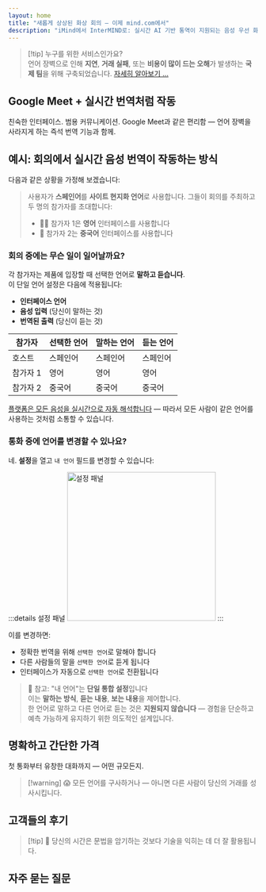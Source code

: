```yaml
---
layout: home
title: "새롭게 상상된 화상 회의 — 이제 mind.com에서"
description: "iMind에서 InterMIND로: 실시간 AI 기반 통역이 지원되는 음성 우선 화상 통화."
---
```


<script setup>
import HomeUSPSection from './HomeUSPSection.vue'
import HowItWorksSection from './HowItWorksSection.vue'
import PricingPlansSection from './PricingPlansSection.vue'
import FAQSection from './FAQSection.vue'
import HomeFooterSection from './HomeFooterSection.vue'
</script>

<HeroSection
  title="새롭게 상상된 화상 회의 <br>— 이제 **mind.com**에서"
  text="iMind에서 InterMIND로: 실시간 음성 번역이 지원되는 음성 우선 화상 통화.">
<AuthButton text="지금 시작하기" buttonClass="brand"/>
</HeroSection>

<HomeUSPSection />

> [!tip] 누구를 위한 서비스인가요?  
> 언어 장벽으로 인해 **지연**, **거래 실패**, 또는 **비용이 많이 드는 오해**가 발생하는 **국제 팀**을 위해 구축되었습니다. [자세히 알아보기 ...](./product/overview/markets)

## Google Meet + 실시간 번역처럼 작동

친숙한 인터페이스. 범용 커뮤니케이션. Google Meet과 같은 편리함 — 언어 장벽을 사라지게 하는 즉석 번역 기능과 함께.

<HowItWorksSection />

<span id="Example"></span>

## 예시: 회의에서 실시간 음성 번역이 작동하는 방식

다음과 같은 상황을 가정해 보겠습니다:

> 사용자가 **스페인어**를 **사이트 현지화 언어**로 사용합니다. 그들이 회의를 주최하고 두 명의 참가자를 초대합니다:
>
> - 🧑‍💼 참가자 1은 **영어** 인터페이스를 사용합니다
> - 👩 참가자 2는 **중국어** 인터페이스를 사용합니다

### 회의 중에는 무슨 일이 일어날까요?

각 참가자는 제품에 입장할 때 선택한 언어로 **말하고 듣습니다**.  
이 단일 언어 설정은 다음에 적용됩니다:

- **인터페이스 언어**
- **음성 입력** (당신이 말하는 것)
- **번역된 출력** (당신이 듣는 것)

| 참가자    | 선택한 언어 | 말하는 언어 | 듣는 언어 |
| --------- | ----------- | ----------- | --------- |
| 호스트    | 스페인어    | 스페인어    | 스페인어  |
| 참가자 1  | 영어        | 영어        | 영어      |
| 참가자 2  | 중국어      | 중국어      | 중국어    |

[플랫폼은 모든 음성을 실시간으로 자동 해석합니다](./product/overview/how-it-works) — 따라서 모든 사람이 같은 언어를 사용하는 것처럼 소통할 수 있습니다.

### 통화 중에 언어를 변경할 수 있나요?

네. **설정**을 열고 `내 언어` 필드를 변경할 수 있습니다:

:::details 설정 패널
<img src="/settings.png" alt="설정 패널" width="300px" />
:::

이를 변경하면:

- 정확한 번역을 위해 `선택한 언어`로 말해야 합니다
- 다른 사람들의 말을 `선택한 언어`로 듣게 됩니다
- 인터페이스가 자동으로 `선택한 언어`로 전환됩니다

> 📌 참고: "내 언어"는 **단일 통합 설정**입니다  
> 이는 **말하는 방식**, **듣는 내용**, **보는 내용**을 제어합니다.  
> 한 언어로 말하고 다른 언어로 듣는 것은 **지원되지 않습니다** — 경험을 단순하고 예측 가능하게 유지하기 위한 의도적인 설계입니다.

## 명확하고 간단한 가격

첫 통화부터 유창한 대화까지 — 어떤 규모든지.

<PricingPlansSection />

> [!warning] 😱 모든 언어를 구사하거나 — 아니면 다른 사람이 당신의 거래를 성사시킵니다.

<span id="Testimonials"></span>

## 고객들의 후기

<AutoScrollTestimonials testimonialsUrl="/testimonials.json"/>

> [!tip] 🥇 당신의 시간은 문법을 암기하는 것보다 기술을 익히는 데 더 잘 활용됩니다.

## 자주 묻는 질문

<FAQSection />
<HomeFooterSection />
